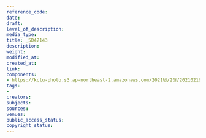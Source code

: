 ```yaml
---
reference_code: 
date: 
draft: 
level_of_description: 
media_type: 
title: _5D42143
description: 
weight: 
modified_at: 
created_at: 
link: 
components:
- https://kctu-photo.s3.ap-northeast-2.amazonaws.com/2021년/2월/20210219_백기완+선생+발인.영결식.하관/송승현/_5D42143.jpg
tags:
- 
creators: 
subjects: 
sources: 
venues: 
public_access_status: 
copyright_status: 
---
```

